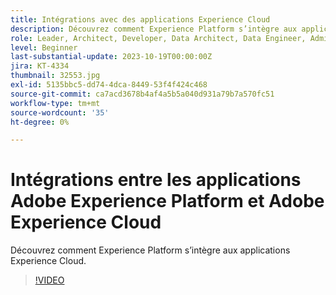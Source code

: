 ```yaml
---
title: Intégrations avec des applications Experience Cloud
description: Découvrez comment Experience Platform s’intègre aux applications Experience Cloud.
role: Leader, Architect, Developer, Data Architect, Data Engineer, Admin, User
level: Beginner
last-substantial-update: 2023-10-19T00:00:00Z
jira: KT-4334
thumbnail: 32553.jpg
exl-id: 5135bbc5-dd74-4dca-8449-53f4f424c468
source-git-commit: ca7acd3678b4af4a5b5a040d931a79b7a570fc51
workflow-type: tm+mt
source-wordcount: '35'
ht-degree: 0%

---
```


# Intégrations entre les applications Adobe Experience Platform et Adobe Experience Cloud

Découvrez comment Experience Platform s’intègre aux applications Experience Cloud.

>[!VIDEO](https://video.tv.adobe.com/v/32553?learn=on)


